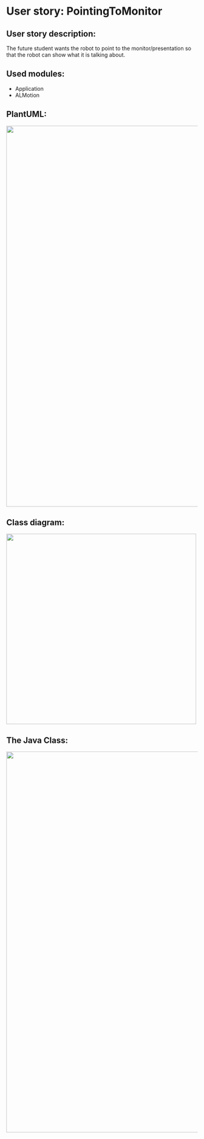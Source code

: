 # User story: PointingToMonitor


## User story description:
The future student wants the robot to point to the monitor/presentation
so that the robot can show what it is talking about.

## Used modules:
- Application
- ALMotion


## PlantUML:
<img src="../../assets/plantUML.png" width="1000">


## Class diagram:
<img src="../../assets/wijzenmonitordiag.png" width="500">

## The Java Class:

<img src="../../assets/wijzenmonitor%20class.png" width="1000" >

